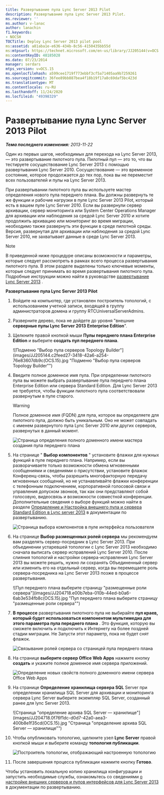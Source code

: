 ```yaml
---
title: Развертывание пула Lync Server 2013 Pilot
description: Развертывание пула Lync Server 2013 Pilot.
ms.reviewer: ''
ms.author: v-lanac
author: lanachin
f1.keywords:
- NOCSH
TOCTitle: Deploy Lync Server 2013 pilot pool
ms:assetid: a81aba1e-e636-434b-8c56-4150435bb55d
ms:mtpsurl: https://technet.microsoft.com/en-us/library/JJ205144(v=OCS.15)
ms:contentKeyID: 48185028
ms.date: 07/23/2014
manager: serdars
mtps_version: v=OCS.15
ms.openlocfilehash: a599cee1719f773ebbf3cf5a71405aa9b7259261
ms.sourcegitcommit: 36fee89bb887bea4f18b19f17a8c69daf5bc423d
ms.translationtype: MT
ms.contentlocale: ru-RU
ms.lasthandoff: 11/24/2020
ms.locfileid: "49398329"
---
```

# <a name="deploy-lync-server-2013-pilot-pool"></a>Развертывание пула Lync Server 2013 Pilot

<div data-xmlns="http://www.w3.org/1999/xhtml">

<div class="topic" data-xmlns="http://www.w3.org/1999/xhtml" data-msxsl="urn:schemas-microsoft-com:xslt" data-cs="https://msdn.microsoft.com/">

<div data-asp="https://msdn2.microsoft.com/asp">



</div>

<div id="mainSection">

<div id="mainBody">

<span> </span>

_**Тема последнего изменения:** 2013-11-22_

Один из первых шагов, необходимых для перехода на Lync Server 2013, — это развертывание пилотного пула. Пилотный пул — это то, что вы тестируете сосуществование Lync Server 2013 с помощью развертывания Lync Server 2010. Сосуществование — это временное состояние, которое продолжается до тех пор, пока вы не переместит всех пользователей и пулы на Lync Server 2013.

При развертывании пилотного пула вы используете мастер определения нового пула переднего плана. Вы должны развернуть те же функции и рабочие нагрузки в пуле Lync Server 2013 Pilot, который есть в вашем пуле Lync Server 2010. Если вы развернули сервер архивации, сервер мониторинга или System Center Operations Manager для архивации или наблюдения за средой Lync Server 2010 и хотите продолжить архивацию или мониторинг во время миграции, необходимо также развернуть эти функции в среде пилотной среды. Версия, развернутая для архивации или наблюдения за средой Lync Server 2010, не захватывает данные в среде Lync Server 2013.

<div>


> [!NOTE]  
> В приведенной ниже процедуре описаны возможности и параметры, которые следует рассмотреть в рамках всего процесса развертывания пилотного пула. В этом разделе выделены только ключевые моменты, которые следует принимать во время развертывания пилотного пула. Подробные инструкции можно найти в руководстве <A href="lync-server-2013-deploying-lync-server.md">развертывание Lync Server 2013</A> .



</div>

**Развертывание пула Lync Server 2013 Pilot**

1.  Войдите на компьютер, где установлен построитель топологий, с использованием учетной записи, входящей в группу администраторов домена и группу RTCUniversalServerAdmins.

2.  Разверните дерево, пока не дойдете до уровня "внешние **серверные пулы Lync Server 2013** **Enterprise Edition**".

3.  Щелкните правой кнопкой мыши **Пулы переднего плана Enterprise Edition** и выберите **создать пул переднего плана**.
    
    ![Подменю "Выбор пула серверов Topology Builder"](images/JJ205144.c2feed27-3418-42a6-a254-76e83607db9c(OCS.15).jpg "Подменю "Выбор пула серверов Topology Builder"")

4.  Введите полное доменное имя пула. При определении пилотного пула вы можете выбрать развертывание пула переднего плана Enterprise Edition или сервера Standard Edition. Для Lync Server 2013 не требуется, чтобы функции пилотного пула соответствовали развернутым в пуле старого.
    
    <div>
    

    > [!WARNING]  
    > Полное доменное имя (FQDN) для пула, которое вы определяете для пилотного пула, должно быть уникальным. Оно не может совпадать с именем развернутого пула Lync Server 2010 или других серверов, развернутых в данный момент.

    
    </div>
    
    ![Страница определения полного доменного имени мастера создания пула переднего плана](images/JJ205144.c5fd138c-e75a-413a-827f-b1461c996d40(OCS.15).jpg "Страница определения полного доменного имени мастера создания пула переднего плана")

5.  На странице " **Выбор компонентов** " установите флажки для нужных функций в пуле переднего плана. Например, если вы разворачиваете только возможности обмена мгновенными сообщениями и сведениями о присутствии, установите флажок Конференц-связь, чтобы разрешить многофакторную передачу мгновенных сообщений, но не устанавливайте флажки конференции с телефонным подключением, корпоративной голосовой связи и управления допуском звонков, так как они представляют собой голосовую, видеосвязь и возможности совместной конференции. Дополнительные сведения о выборе функций можно найти в разделе [Определение и Настройка внешнего пула и сервера Standard Edition в Lync server 2013](lync-server-2013-define-and-configure-a-front-end-pool-or-standard-edition-server.md) в документации по развертыванию.
    
    ![Страница выбора компонентов в пуле интерфейса пользователя](images/JJ204718.5c3f3ff9-6e17-4d66-9b13-3bd55b38246b(OCS.15).jpg "Страница выбора компонентов в пуле интерфейса пользователя")

6.  На странице **Выбор размещенных ролей сервера** мы рекомендуем вам разделять сервер-посредник в Lync Server 2013. При объединении устаревшей топологии с Lync Server 2013 необходимо сначала выписать сервер исправлений Lync Server 2010. После слияния топологий и настройки сервера-исправления Lync Server 2013 вы можете решить, нужно ли сохранять Объединенный сервер или изменить его на отдельный сервер, когда вы перемещаете роль сервера-посредника на Lync Server 2013 позже в процессе развертывания.
    
    ![Пул переднего плана выберите страницу "размещенные роли сервера"](images/JJ204718.e00b7eba-010b-44ed-b0a6-6ab3e534fb8c(OCS.15).jpg "Пул переднего плана выберите страницу "размещенные роли сервера"")

7.  **В процессе** развертывания пилотного пула не выбирайте **пул краев, который будет использоваться компонентом мультимедиа для этого параметра пула переднего плана** . Это функция, которую вы сможете включить и подключить к Интернету на более поздней стадии миграции. Не Запусти этот параметр, пока не будет снят флажок.
    
    ![Связывание ролей сервера со страницей пула переднего плана](images/JJ204718.2d95a798-ad76-4dad-9392-ce41f4d938d1(OCS.15).jpg "Связывание ролей сервера со страницей пула переднего плана")

8.  На странице **выберите сервер Office Web Apps** нажмите кнопку **создать** и укажите полное доменное имя сервера приложений.
    
    ![Определение новых свойств полного доменного имени сервера Office Web Apps](images/JJ204718.25c6b455-f1b8-4326-a569-6e338153d398(OCS.15).jpg "Определение новых свойств полного доменного имени сервера Office Web Apps")

9.  На странице **Определение хранилища сервера SQL** Server при определении хранилища SQL Server для архивации и мониторинга сервера Lync Server выберите экземпляр SQL Server, созданный ранее для lync Server 2013.
    
    ![Страница "определение архива SQL Server — хранилище"](images/JJ204718.0f76f1dc-d0d7-42a0-aea3-400b8e1f35cd(OCS.15).jpg "Страница "определение архива SQL Server — хранилище"")

10. Чтобы опубликовать топологию, щелкните узел **Lync Server** правой кнопкой мыши и выберите команду **топология публикации**.
    
    ![Построитель топологии, отображающий настроенную топологию](images/JJ205144.c3eafa20-159e-4355-a23d-9f72aeb26037(OCS.15).jpg "Построитель топологии, отображающий настроенную топологию")

11. После завершения процесса публикации нажмите кнопку **Готово**.

Чтобы установить локальную копию хранилища конфигурации и запустить необходимые службы, ознакомьтесь со сведениями [о настройке внешних серверов и пулов интерфейсов для Lync Server 2013](lync-server-2013-setting-up-front-end-servers-and-front-end-pools.md) в документации по развертыванию.


</div>

<span> </span>

</div>

</div>

</div>

